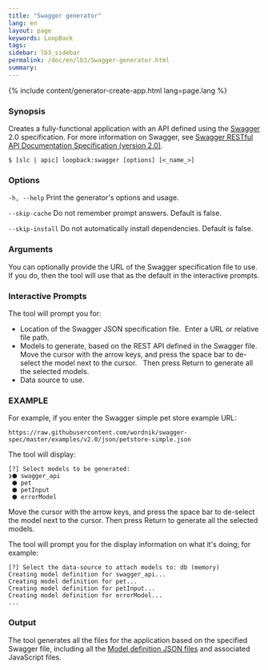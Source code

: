 ```yaml
---
title: "Swagger generator"
lang: en
layout: page
keywords: LoopBack
tags:
sidebar: lb3_sidebar
permalink: /doc/en/lb3/Swagger-generator.html
summary:
---
```


{% include content/generator-create-app.html lang=page.lang %}

### Synopsis

Creates a fully-functional application with an API defined using the [Swagger](http://swagger.io/) 2.0 specification.
For more information on Swagger, see [Swagger RESTful API Documentation Specification (version 2.0)](https://github.com/swagger-api/swagger-spec/blob/master/versions/2.0.md).

```shell
$ [slc | apic] loopback:swagger [options] [<_name_>]
```

### Options

`-h, --help`
Print the generator's options and usage.

`--skip-cache`
Do not remember prompt answers. Default is false.

`--skip-install`
Do not automatically install dependencies. Default is false.

### Arguments

You can optionally provide the URL of the Swagger specification file to use.  If you do, then the tool will use that as the default in the interactive prompts.

### Interactive Prompts

The tool will prompt you for:

* Location of the Swagger JSON specification file.  Enter a URL or relative file path.
* Models to generate, based on the REST API defined in the Swagger file. 
  Move the cursor with the arrow keys, and press the space bar to de-select the model next to the cursor.  
  Then press Return to generate all the selected models.
* Data source to use.

### EXAMPLE

For example, if you enter the Swagger simple pet store example URL:

`https://raw.githubusercontent.com/wordnik/swagger-spec/master/examples/v2.0/json/petstore-simple.json`

The tool will display:

```shell
[?] Select models to be generated:
❯⬢ swagger_api
 ⬢ pet
 ⬢ petInput
 ⬢ errorModel
```

Move the cursor with the arrow keys, and press the space bar to de-select the model next to the cursor.
Then press Return to generate all the selected models.

The tool will prompt you for the display information on what it's doing; for example:

```shell
[?] Select the data-source to attach models to: db (memory)
Creating model definition for swagger_api...
Creating model definition for pet...
Creating model definition for petInput...
Creating model definition for errorModel...
...
```

### Output

The tool generates all the files for the application based on the specified Swagger file,
including all the [Model definition JSON files](Model-definition-JSON-file.html) and associated JavaScript files.
